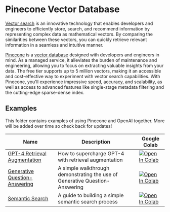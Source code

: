 # Pinecone Vector Database

[Vector search](https://www.pinecone.io/learn/vector-search-basics/) is an innovative technology that enables developers and engineers to efficiently store, search, and recommend information by representing complex data as mathematical vectors. By comparing the similarities between these vectors, you can quickly retrieve relevant information in a seamless and intuitive manner.

[Pinecone](https://pinecone.io/) is a [vector database](https://www.pinecone.io/learn/vector-database/) designed with developers and engineers in mind. As a managed service, it alleviates the burden of maintenance and engineering, allowing you to focus on extracting valuable insights from your data. The free tier supports up to 5 million vectors, making it an accessible and cost-effective way to experiment with vector search capabilities. With Pinecone, you'll experience impressive speed, accuracy, and scalability, as well as access to advanced features like single-stage metadata filtering and the cutting-edge sparse-dense index.

## Examples

This folder contains examples of using Pinecone and OpenAI together. More will be added over time so check back for updates!

| Name | Description | Google Colab |
| --- | --- | --- |
| [GPT-4 Retrieval Augmentation](./GPT4_Retrieval_Augmentation.ipynb) | How to supercharge GPT-4 with retrieval augmentation | [![Open In Colab](https://colab.research.google.com/assets/colab-badge.svg)](https://colab.research.google.com/github/openai/openai-cookbook/blob/master/examples/vector_databases/pinecone/GPT4_Retrieval_Augmentation.ipynb) |
| [Generative Question-Answering](./Gen_QA.ipynb) | A simple walkthrough demonstrating the use of Generative Question-Answering | [![Open In Colab](https://colab.research.google.com/assets/colab-badge.svg)](https://colab.research.google.com/github/openai/openai-cookbook/blob/master/examples/vector_databases/pinecone/Gen_QA.ipynb) |
| [Semantic Search](./Semantic_Search.ipynb) | A guide to building a simple semantic search process | [![Open In Colab](https://colab.research.google.com/assets/colab-badge.svg)](https://colab.research.google.com/github/openai/openai-cookbook/blob/master/examples/vector_databases/pinecone/Semantic_Search.ipynb) |
